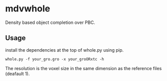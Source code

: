 # mdvwhole
Density based object completion over PBC.


## Usage
install the dependencies at the top of whole.py using pip.

`whole.py -f your_gro.gro -x your_groORxtc -h`

The resolution is the voxel size in the same dimension as the reference files (deafault 1).
